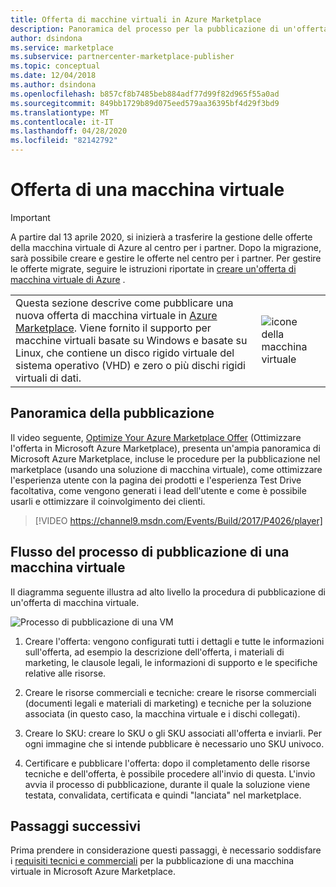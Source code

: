```yaml
---
title: Offerta di macchine virtuali in Azure Marketplace
description: Panoramica del processo per la pubblicazione di un'offerta di macchina virtuale in Azure Marketplace.
author: dsindona
ms.service: marketplace
ms.subservice: partnercenter-marketplace-publisher
ms.topic: conceptual
ms.date: 12/04/2018
ms.author: dsindona
ms.openlocfilehash: b857cf8b7485beb884adf77d99f82d965f55a0ad
ms.sourcegitcommit: 849bb1729b89d075eed579aa36395bf4d29f3bd9
ms.translationtype: MT
ms.contentlocale: it-IT
ms.lasthandoff: 04/28/2020
ms.locfileid: "82142792"
---
```

# <a name="virtual-machine-offer"></a>Offerta di una macchina virtuale

> [!IMPORTANT]
> A partire dal 13 aprile 2020, si inizierà a trasferire la gestione delle offerte della macchina virtuale di Azure al centro per i partner. Dopo la migrazione, sarà possibile creare e gestire le offerte nel centro per i partner. Per gestire le offerte migrate, seguire le istruzioni riportate in [creare un'offerta di macchina virtuale di Azure](https://docs.microsoft.com/azure/marketplace/partner-center-portal/azure-vm-create-offer) .

|    |    |
|-----------------------------------------------------------------|------------------------------------------|
| Questa sezione descrive come pubblicare una nuova offerta di macchina virtuale in [Azure Marketplace](https://azuremarketplace.microsoft.com). Viene fornito il supporto per macchine virtuali basate su Windows e basate su Linux, che contiene un disco rigido virtuale del sistema operativo (VHD) e zero o più dischi rigidi virtuali di dati. | ![icone della macchina virtuale](./media/virtual-machine-icon.png)  |


## <a name="publishing-overview"></a>Panoramica della pubblicazione

Il video seguente, [Optimize Your Azure Marketplace Offer](https://channel9.msdn.com/Events/Build/2017/P4026?ocid=player) (Ottimizzare l'offerta in Microsoft Azure Marketplace), presenta un'ampia panoramica di Microsoft Azure Marketplace, incluse le procedure per la pubblicazione nel marketplace (usando una soluzione di macchina virtuale), come ottimizzare l'esperienza utente con la pagina dei prodotti e l'esperienza Test Drive facoltativa, come vengono generati i lead dell'utente e come è possibile usarli e ottimizzare il coinvolgimento dei clienti.

> [!VIDEO https://channel9.msdn.com/Events/Build/2017/P4026/player]


## <a name="vm-publishing-process-flow"></a>Flusso del processo di pubblicazione di una macchina virtuale

Il diagramma seguente illustra ad alto livello la procedura di pubblicazione di un'offerta di macchina virtuale. 

![Processo di pubblicazione di una VM](./media/publishvm_001.png)

1. Creare l'offerta: vengono configurati tutti i dettagli e tutte le informazioni sull'offerta, ad esempio la descrizione dell'offerta, i materiali di marketing, le clausole legali, le informazioni di supporto e le specifiche relative alle risorse.

2. Creare le risorse commerciali e tecniche: creare le risorse commerciali (documenti legali e materiali di marketing) e tecniche per la soluzione associata (in questo caso, la macchina virtuale e i dischi collegati). 

3. Creare lo SKU: creare lo SKU o gli SKU associati all'offerta e inviarli.  Per ogni immagine che si intende pubblicare è necessario uno SKU univoco. 
 
4. Certificare e pubblicare l'offerta: dopo il completamento delle risorse tecniche e dell'offerta, è possibile procedere all'invio di questa. L'invio avvia il processo di pubblicazione, durante il quale la soluzione viene testata, convalidata, certificata e quindi "lanciata" nel marketplace.  

## <a name="next-steps"></a>Passaggi successivi

Prima prendere in considerazione questi passaggi, è necessario soddisfare i [requisiti tecnici e commerciali](./cpp-prerequisites.md) per la pubblicazione di una macchina virtuale in Microsoft Azure Marketplace. 
